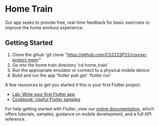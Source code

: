 # Home Train

Our app seeks to provide free, real-time feedback for basic exercises to improve the home workout experience. 

## Getting Started

1. Clone the gihub 
'git clone "https://github.com/CS222SP22/course-project-mem"'
3. Go into the home train directory 
'cd home_train'
5. Run the appropriate emulator or connect to a physical mobile device
6. Build and run the app 
'flutter pub get'
'flutter run'

A few resources to get you started if this is your first Flutter project:

- [Lab: Write your first Flutter app](https://flutter.dev/docs/get-started/codelab)
- [Cookbook: Useful Flutter samples](https://flutter.dev/docs/cookbook)

For help getting started with Flutter, view our
[online documentation](https://flutter.dev/docs), which offers tutorials,
samples, guidance on mobile development, and a full API reference.
